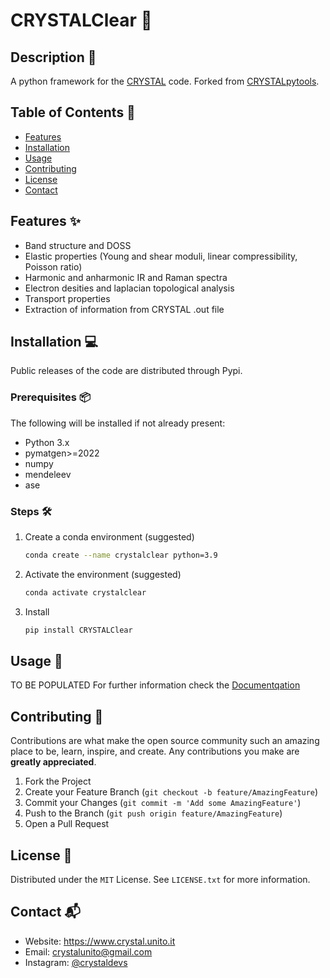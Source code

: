 # CRYSTALClear 💎

## Description 📄

A python framework for the [CRYSTAL](https://www.crystal.unito.it) code. Forked from [CRYSTALpytools](https://github.com/crystal-code-tools/CRYSTALpytools).

## Table of Contents 📑

- [Features](#features)
- [Installation](#installation)
- [Usage](#usage)
- [Contributing](#contributing)
- [License](#license)
- [Contact](#contact)

## Features ✨

- Band structure and DOSS
- Elastic properties (Young and shear moduli, linear compressibility, Poisson ratio)
- Harmonic and anharmonic IR and Raman spectra
- Electron desities and laplacian topological analysis
- Transport properties
- Extraction of information from CRYSTAL .out file

## Installation 💻

Public releases of the code are distributed through Pypi.

### Prerequisites 📦

The following will be installed if not already present:

- Python 3.x
- pymatgen>=2022
- numpy
- mendeleev
- ase

### Steps 🛠️

1. Create a conda environment (suggested)
   ```sh
   conda create --name crystalclear python=3.9
   ```
2. Activate the environment (suggested)
   ```sh
   conda activate crystalclear
   ```
3. Install
   ```sh
   pip install CRYSTALClear
   ```

## Usage 🚀

TO BE POPULATED
For further information check the [Documentqation](https://crystaldevs.github.io/CRYSTALClear/)

## Contributing 🤝

Contributions are what make the open source community such an amazing place to be, learn, inspire, and create. Any contributions you make are **greatly appreciated**.

1.  Fork the Project
2.  Create your Feature Branch (`git checkout -b feature/AmazingFeature`)
3.  Commit your Changes (`git commit -m 'Add some AmazingFeature'`)
4.  Push to the Branch (`git push origin feature/AmazingFeature`)
5.  Open a Pull Request

## License 📜

Distributed under the `MIT` License. See `LICENSE.txt` for more information.

## Contact 📬

- Website: https://www.crystal.unito.it
- Email: crystalunito@gmail.com
- Instagram: [@crystaldevs](https://www.instagram.com/crystaldevs/)

